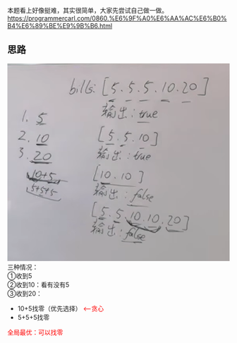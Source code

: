 本题看上好像挺难，其实很简单，大家先尝试自己做一做。
https://programmercarl.com/0860.%E6%9F%A0%E6%AA%AC%E6%B0%B4%E6%89%BE%E9%9B%B6.html  

## 思路
![img_3.png](img_3.png)
三种情况：  
①收到5  
②收到10：看有没有5  
③收到20：
- 10+5找零（优先选择）    <font color=red><--贪心</font>
- 5+5+5找零

<font color=red>全局最优：可以找零</font>
